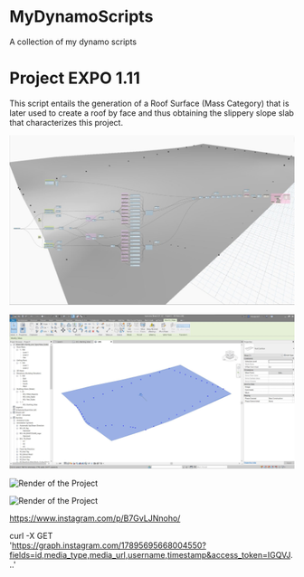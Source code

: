 # MyDynamoScripts
A collection of my dynamo scripts


# Project EXPO 1.11
This script entails the generation of a Roof Surface (Mass Category) that is later used to create a roof by face and thus obtaining the slippery slope slab that characterizes this project.

![Project EXPO 1.11 Script Preview](https://github.com/RitaAguiar/MyDynamoScripts/blob/master/Project_EXPO_1.11_Script_Preview.JPG)

![Project EXPO 1.11 Roof Surface](https://github.com/RitaAguiar/MyDynamoScripts/blob/master/Project_EXPO_1.11_Roof_Surface.JPG)

![Render of the Project](https://www.instagram.com/p/B7GvLJNnoho/)

![Render of the Project](https://www.instagram.com/p/B7GvLJNnoho/media?size=l)

https://www.instagram.com/p/B7GvLJNnoho/

curl -X GET \
  'https://graph.instagram.com/17895695668004550?fields=id,media_type,media_url,username,timestamp&access_token=IGQVJ...'
